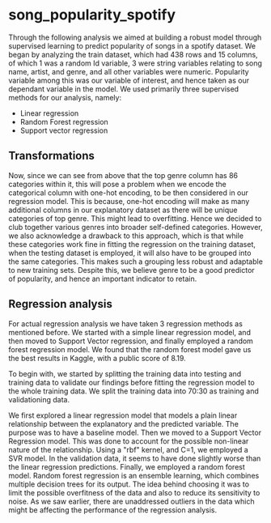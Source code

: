 # song_popularity_spotify
Through the following analysis we aimed at building a robust model through supervised learning to predict popularity of songs in a spotify dataset. We began by analyzing the train dataset, which had 438 rows and 15 columns, of which 1 was a random Id variable, 3 were string variables relating to song name, artist, and genre, and all other variables were numeric. Popularity variable among this was our variable of interest, and hence taken as our dependant variable in the model. We used primarily three supervised methods for our analysis, namely:
- Linear regression
- Random Forest regression
- Support vector regression

## Transformations
Now, since we can see from above that the top genre column has 86 categories within it, this will pose a problem when we encode the categorical column with one-hot encoding, to be then considered in our regression model. This is because, one-hot encoding will make as many additional columns in our explanatory dataset as there will be unique categories of top genre. This might lead to overfitting. Hence we decided to club together various genres into broader self-defined categories. However, we also acknowledge a drawback to this approach, which is that while these categories work fine in fitting the regression on the training dataset, when the testing dataset is employed, it will also have to be grouped into the same categories. This makes such a grouping less robust and adaptable to new training sets. Despite this, we believe genre to be a good predictor of popularity, and hence an important indicator to retain. 

## Regression analysis

For actual regression analysis we have taken 3 regression methods as mentioned before. We started with a simple linear regression model, and then moved to Support Vector regression, and finally employed a random forest regression model. We found that the random forest model gave us the best results in Kaggle, with a public score of 8.19. 

To begin with, we started by splitting the training data into testing and training data to validate our findings before fitting the regression model to the whole training data. We split the training data into 70:30 as training and validationing data. 

We first explored a linear regression model that models a plain linear relationship between the explanatory and the predicted variable. The purpose was to have a baseline model. Then we moved to a Support Vector Regression model. This was done to account for the possible non-linear nature of the relationship. Using a "rbf" kernel, and C=1, we employed a SVR model. In the validation data, it seems to have done slightly worse than the linear regression predictions. Finally, we employed a random forest model. Random forest regression is an ensemble learning, which combines multiple decision trees for its output. The idea behind choosing it was to limit the possible overfitness of the data and also to reduce its sensitivity to noise. As we saw earlier, there are unaddressed outliers in the data which might be affecting the performance of the regression analysis. 

